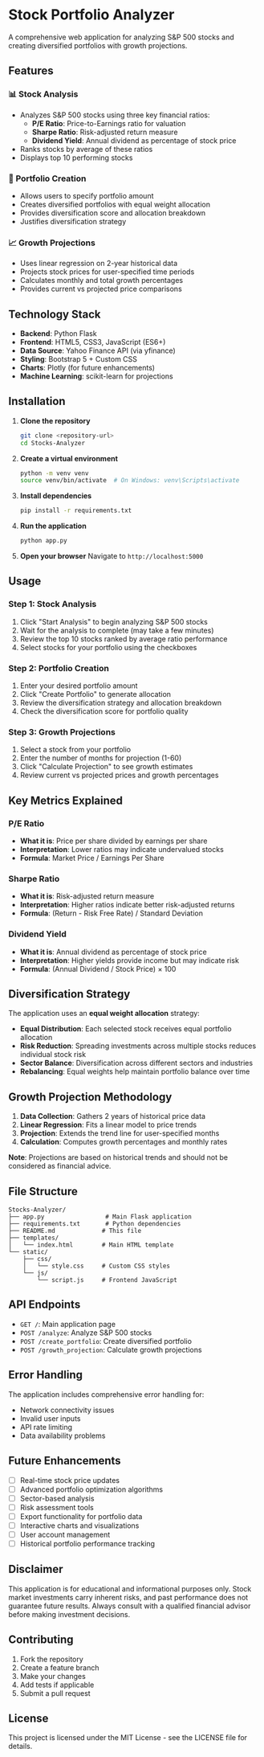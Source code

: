 # Stock Portfolio Analyzer

A comprehensive web application for analyzing S&P 500 stocks and creating diversified portfolios with growth projections.

## Features

### 📊 Stock Analysis
- Analyzes S&P 500 stocks using three key financial ratios:
  - **P/E Ratio**: Price-to-Earnings ratio for valuation
  - **Sharpe Ratio**: Risk-adjusted return measure
  - **Dividend Yield**: Annual dividend as percentage of stock price
- Ranks stocks by average of these ratios
- Displays top 10 performing stocks

### 💼 Portfolio Creation
- Allows users to specify portfolio amount
- Creates diversified portfolios with equal weight allocation
- Provides diversification score and allocation breakdown
- Justifies diversification strategy

### 📈 Growth Projections
- Uses linear regression on 2-year historical data
- Projects stock prices for user-specified time periods
- Calculates monthly and total growth percentages
- Provides current vs projected price comparisons

## Technology Stack

- **Backend**: Python Flask
- **Frontend**: HTML5, CSS3, JavaScript (ES6+)
- **Data Source**: Yahoo Finance API (via yfinance)
- **Styling**: Bootstrap 5 + Custom CSS
- **Charts**: Plotly (for future enhancements)
- **Machine Learning**: scikit-learn for projections

## Installation

1. **Clone the repository**
   ```bash
   git clone <repository-url>
   cd Stocks-Analyzer
   ```

2. **Create a virtual environment**
   ```bash
   python -m venv venv
   source venv/bin/activate  # On Windows: venv\Scripts\activate
   ```

3. **Install dependencies**
   ```bash
   pip install -r requirements.txt
   ```

4. **Run the application**
   ```bash
   python app.py
   ```

5. **Open your browser**
   Navigate to `http://localhost:5000`

## Usage

### Step 1: Stock Analysis
1. Click "Start Analysis" to begin analyzing S&P 500 stocks
2. Wait for the analysis to complete (may take a few minutes)
3. Review the top 10 stocks ranked by average ratio performance
4. Select stocks for your portfolio using the checkboxes

### Step 2: Portfolio Creation
1. Enter your desired portfolio amount
2. Click "Create Portfolio" to generate allocation
3. Review the diversification strategy and allocation breakdown
4. Check the diversification score for portfolio quality

### Step 3: Growth Projections
1. Select a stock from your portfolio
2. Enter the number of months for projection (1-60)
3. Click "Calculate Projection" to see growth estimates
4. Review current vs projected prices and growth percentages

## Key Metrics Explained

### P/E Ratio
- **What it is**: Price per share divided by earnings per share
- **Interpretation**: Lower ratios may indicate undervalued stocks
- **Formula**: Market Price / Earnings Per Share

### Sharpe Ratio
- **What it is**: Risk-adjusted return measure
- **Interpretation**: Higher ratios indicate better risk-adjusted returns
- **Formula**: (Return - Risk Free Rate) / Standard Deviation

### Dividend Yield
- **What it is**: Annual dividend as percentage of stock price
- **Interpretation**: Higher yields provide income but may indicate risk
- **Formula**: (Annual Dividend / Stock Price) × 100

## Diversification Strategy

The application uses an **equal weight allocation** strategy:

- **Equal Distribution**: Each selected stock receives equal portfolio allocation
- **Risk Reduction**: Spreading investments across multiple stocks reduces individual stock risk
- **Sector Balance**: Diversification across different sectors and industries
- **Rebalancing**: Equal weights help maintain portfolio balance over time

## Growth Projection Methodology

1. **Data Collection**: Gathers 2 years of historical price data
2. **Linear Regression**: Fits a linear model to price trends
3. **Projection**: Extends the trend line for user-specified months
4. **Calculation**: Computes growth percentages and monthly rates

**Note**: Projections are based on historical trends and should not be considered as financial advice.

## File Structure

```
Stocks-Analyzer/
├── app.py                 # Main Flask application
├── requirements.txt       # Python dependencies
├── README.md             # This file
├── templates/
│   └── index.html        # Main HTML template
└── static/
    ├── css/
    │   └── style.css     # Custom CSS styles
    └── js/
        └── script.js     # Frontend JavaScript
```

## API Endpoints

- `GET /`: Main application page
- `POST /analyze`: Analyze S&P 500 stocks
- `POST /create_portfolio`: Create diversified portfolio
- `POST /growth_projection`: Calculate growth projections

## Error Handling

The application includes comprehensive error handling for:
- Network connectivity issues
- Invalid user inputs
- API rate limiting
- Data availability problems

## Future Enhancements

- [ ] Real-time stock price updates
- [ ] Advanced portfolio optimization algorithms
- [ ] Sector-based analysis
- [ ] Risk assessment tools
- [ ] Export functionality for portfolio data
- [ ] Interactive charts and visualizations
- [ ] User account management
- [ ] Historical portfolio performance tracking

## Disclaimer

This application is for educational and informational purposes only. Stock market investments carry inherent risks, and past performance does not guarantee future results. Always consult with a qualified financial advisor before making investment decisions.

## Contributing

1. Fork the repository
2. Create a feature branch
3. Make your changes
4. Add tests if applicable
5. Submit a pull request

## License

This project is licensed under the MIT License - see the LICENSE file for details. 